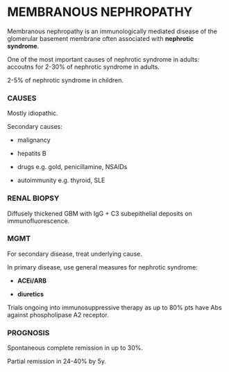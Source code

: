 # MEMBRANOUS NEPHROPATHY

Membranous nephropathy is an immunologically mediated disease of the glomerular basement membrane often associated with **nephrotic syndrome**.

One of the most important causes of nephrotic syndrome in adults: accoutns for 2-30% of nephrotic syndrome in adults.

2-5% of nephrotic syndrome in children.

### CAUSES

Mostly idiopathic.

Secondary causes:

- malignancy

- hepatits B

- drugs e.g. gold, penicillamine, NSAIDs

- autoimmunity e.g. thyroid, SLE

### RENAL BIOPSY

Diffusely thickened GBM with IgG + C3 subepithelial deposits on immunofluorescence.

### MGMT

For secondary disease, treat underlying cause.

In primary disease, use general measures for nephrotic syndrome:

- **ACEi/ARB**

- **diuretics**

Trials ongoing into immunosuppressive therapy as up to 80% pts have Abs against phospholipase A2 receptor.

### PROGNOSIS

Spontaneous complete remission in up to 30%.

Partial remission in 24-40% by 5y.